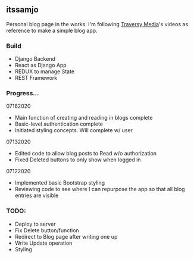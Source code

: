## itssamjo

Personal blog page in the works.
I'm following <a href="https://youtu.be/Fia-GGgHpK0" target="_blank">Traversy Media</a>'s
videos as reference to make a simple blog app.

### Build

- Django Backend
- React as Django App
- REDUX to manage State
- REST Framework

### Progress...

07162020
- Main function of creating and reading in blogs complete
- Basic-level authentication complete
- Initiated styling concepts. Will complete w/ user

07132020
- Edited code to allow blog posts to Read w/o authorization
- Fixed Deleted buttons to only show when logged in

07122020
- Implemented basic Bootstrap styling
- Reviewing code to see where I can repurpose the app so that all blog
entries are visible


### TODO:

- Deploy to server
- Fix Delete button/function
- Redirect to Blog page after writing one up
- Write Update operation
- Styling